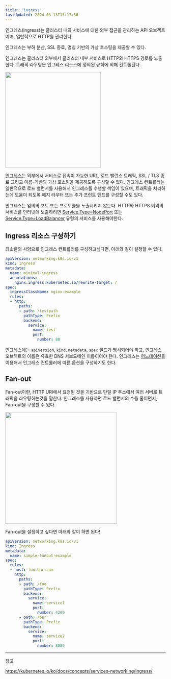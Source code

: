 ```yaml
---
title: 'ingress'
lastUpdated: 2024-03-13T15:17:56
---
```


인그레스(ingress)는 클러스터 내의 서비스에 대한 외부 접근을 관리하는 API 오브젝트이며, 일반적으로 HTTP를 관리한다.

인그레스는 부하 분산, SSL 종료, 명칭 기반의 가상 호스팅을 제공할 수 있다.

인그레스는 클러스터 외부에서 클러스터 내부 서비스로 HTTP와 HTTPS 경로를 노출한다. 트래픽 라우팅은 인그레스 리소스에 정의된 규칙에 의해 컨트롤된다.

<img src="https://user-images.githubusercontent.com/81006587/215076818-103ab531-9dfb-4c88-ad65-b53dca71f236.png" height=300px>

[인그레스](https://kubernetes.io/docs/reference/generated/kubernetes-api/v1.26/#ingress-v1-networking-k8s-io)는 외부에서 서비스로 접속이 가능한 URL, 로드 밸런스 트래픽, SSL / TLS 종료 그리고 이름-기반의 가상 호스팅을 제공하도록 구성할 수 있다. 인그레스 컨트롤러는 일반적으로 로드 밸런서를 사용해서 인그레스를 수행할 책임이 있으며, 트래픽을 처리하는데 도움이 되도록 에지 라우터 또는 추가 프런트 엔드를 구성할 수도 있다.

인그레스는 임의의 포트 또는 프로토콜을 노출시키지 않는다. HTTP와 HTTPS 이외의 서비스를 인터넷에 노출하려면 [Service.Type=NodePort](https://kubernetes.io/ko/docs/concepts/services-networking/service/#type-nodeport) 또는 [Service.Type=LoadBalancer](https://kubernetes.io/ko/docs/concepts/services-networking/service/#loadbalancer) 유형의 서비스를 사용해야한다.

## Ingress 리소스 구성하기

최소한의 사양으로 인그레스 컨트롤러를 구성하고싶다면, 아래와 같이 설정할 수 있다.

```yml
apiVersion: networking.k8s.io/v1
kind: Ingress
metadata:
  name: minimal-ingress
  annotations:
    nginx.ingress.kubernetes.io/rewrite-target: /
spec:
  ingressClassName: nginx-example
  rules:
  - http:
      paths:
      - path: /testpath
        pathType: Prefix
        backend:
          service:
            name: test
            port:
              number: 80
```

인그레스에는 `apiVersion`, `kind`, `metadata`, `spec` 필드가 명시되어야 하고, 인그레스 오브젝트의 이름은 유효한 DNS 서브도메인 이름이어야 한다. 인그레스는 [어노테이션](https://github.com/kubernetes/ingress-nginx/blob/main/docs/examples/rewrite/README.md)을 이용해서 인그레스 컨트롤러에 따른 옵션을 구성하기도 한다.

## Fan-out

Fan-out이란, HTTP URI에서 요청된 것을 기반으로 단일 IP 주소에서 여러 서버로 트래픽을 라우팅하는것을 말한다. 인그레스를 사용하면 로드 밸런서의 수를 줄이면서, Fan-out을 구성할 수 있다.

<img src="https://user-images.githubusercontent.com/81006587/215078518-e89405d1-bb53-4738-a992-9bcc7bda2a06.png" height=350px>

Fan-out을 설정하고 싶다면 아래와 같이 하면 된다!

```yml
apiVersion: networking.k8s.io/v1
kind: Ingress
metadata:
  name: simple-fanout-example
spec:
  rules:
  - host: foo.bar.com
    http:
      paths:
      - path: /foo
        pathType: Prefix
        backend:
          service:
            name: service1
            port:
              number: 4200
      - path: /bar
        pathType: Prefix
        backend:
          service:
            name: service2
            port:
              number: 8080
```

---

참고

https://kubernetes.io/ko/docs/concepts/services-networking/ingress/
